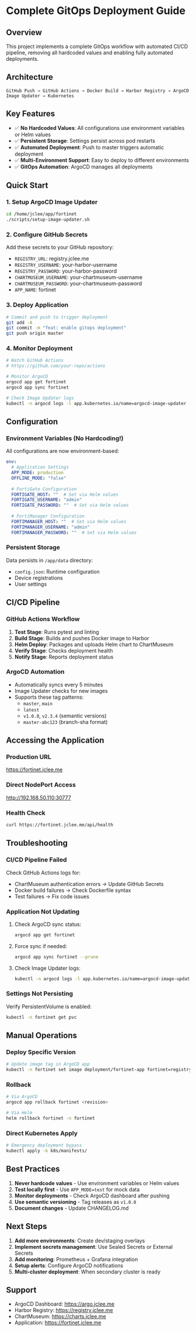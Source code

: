 # Complete GitOps Deployment Guide

## Overview
This project implements a complete GitOps workflow with automated CI/CD pipeline, removing all hardcoded values and enabling fully automated deployments.

## Architecture
```
GitHub Push → GitHub Actions → Docker Build → Harbor Registry → ArgoCD Image Updater → Kubernetes
```

## Key Features
- ✅ **No Hardcoded Values**: All configurations use environment variables or Helm values
- ✅ **Persistent Storage**: Settings persist across pod restarts
- ✅ **Automated Deployment**: Push to master triggers automatic deployment
- ✅ **Multi-Environment Support**: Easy to deploy to different environments
- ✅ **GitOps Automation**: ArgoCD manages all deployments

## Quick Start

### 1. Setup ArgoCD Image Updater
```bash
cd /home/jclee/app/fortinet
./scripts/setup-image-updater.sh
```

### 2. Configure GitHub Secrets
Add these secrets to your GitHub repository:
- `REGISTRY_URL`: registry.jclee.me
- `REGISTRY_USERNAME`: your-harbor-username
- `REGISTRY_PASSWORD`: your-harbor-password
- `CHARTMUSEUM_USERNAME`: your-chartmuseum-username
- `CHARTMUSEUM_PASSWORD`: your-chartmuseum-password
- `APP_NAME`: fortinet

### 3. Deploy Application
```bash
# Commit and push to trigger deployment
git add -A
git commit -m "feat: enable gitops deployment"
git push origin master
```

### 4. Monitor Deployment
```bash
# Watch GitHub Actions
# https://github.com/your-repo/actions

# Monitor ArgoCD
argocd app get fortinet
argocd app sync fortinet

# Check Image Updater logs
kubectl -n argocd logs -l app.kubernetes.io/name=argocd-image-updater -f
```

## Configuration

### Environment Variables (No Hardcoding!)
All configurations are now environment-based:

```yaml
env:
  # Application Settings
  APP_MODE: production
  OFFLINE_MODE: "false"
  
  # FortiGate Configuration
  FORTIGATE_HOST: ""  # Set via Helm values
  FORTIGATE_USERNAME: "admin"
  FORTIGATE_PASSWORD: ""  # Set via Helm values
  
  # FortiManager Configuration
  FORTIMANAGER_HOST: ""  # Set via Helm values
  FORTIMANAGER_USERNAME: "admin"
  FORTIMANAGER_PASSWORD: ""  # Set via Helm values
```

### Persistent Storage
Data persists in `/app/data` directory:
- `config.json`: Runtime configuration
- Device registrations
- User settings

## CI/CD Pipeline

### GitHub Actions Workflow
1. **Test Stage**: Runs pytest and linting
2. **Build Stage**: Builds and pushes Docker image to Harbor
3. **Helm Deploy**: Packages and uploads Helm chart to ChartMuseum
4. **Verify Stage**: Checks deployment health
5. **Notify Stage**: Reports deployment status

### ArgoCD Automation
- Automatically syncs every 5 minutes
- Image Updater checks for new images
- Supports these tag patterns:
  - `master`, `main`
  - `latest`
  - `v1.0.0`, `v2.3.4` (semantic versions)
  - `master-abc123` (branch-sha format)

## Accessing the Application

### Production URL
https://fortinet.jclee.me

### Direct NodePort Access
http://192.168.50.110:30777

### Health Check
```bash
curl https://fortinet.jclee.me/api/health
```

## Troubleshooting

### CI/CD Pipeline Failed
Check GitHub Actions logs for:
- ChartMuseum authentication errors → Update GitHub Secrets
- Docker build failures → Check Dockerfile syntax
- Test failures → Fix code issues

### Application Not Updating
1. Check ArgoCD sync status:
   ```bash
   argocd app get fortinet
   ```

2. Force sync if needed:
   ```bash
   argocd app sync fortinet --prune
   ```

3. Check Image Updater logs:
   ```bash
   kubectl -n argocd logs -l app.kubernetes.io/name=argocd-image-updater -f
   ```

### Settings Not Persisting
Verify PersistentVolume is enabled:
```bash
kubectl -n fortinet get pvc
```

## Manual Operations

### Deploy Specific Version
```bash
# Update image tag in ArgoCD app
kubectl -n fortinet set image deployment/fortinet-app fortinet=registry.jclee.me/fortinet:v1.2.3
```

### Rollback
```bash
# Via ArgoCD
argocd app rollback fortinet <revision>

# Via Helm
helm rollback fortinet -n fortinet
```

### Direct Kubernetes Apply
```bash
# Emergency deployment bypass
kubectl apply -k k8s/manifests/
```

## Best Practices

1. **Never hardcode values** - Use environment variables or Helm values
2. **Test locally first** - Use `APP_MODE=test` for mock data
3. **Monitor deployments** - Check ArgoCD dashboard after pushing
4. **Use semantic versioning** - Tag releases as `v1.0.0`
5. **Document changes** - Update CHANGELOG.md

## Next Steps

1. **Add more environments**: Create dev/staging overlays
2. **Implement secrets management**: Use Sealed Secrets or External Secrets
3. **Add monitoring**: Prometheus + Grafana integration
4. **Setup alerts**: Configure ArgoCD notifications
5. **Multi-cluster deployment**: When secondary cluster is ready

## Support

- ArgoCD Dashboard: https://argo.jclee.me
- Harbor Registry: https://registry.jclee.me
- ChartMuseum: https://charts.jclee.me
- Application: https://fortinet.jclee.me